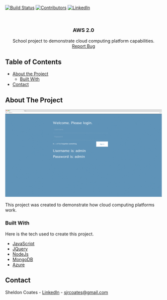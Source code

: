 <!-- PROJECT SHIELDS -->
[![Build Status][build-shield]]()
[![Contributors][contributors-shield]]()
[![LinkedIn][linkedin-shield]][linkedin-url]



<!-- PROJECT LOGO -->
<br />
<p align="center">
  <h3 align="center">AWS 2.0</h3>
  <p align="center">
    School project to demonstrate cloud computing platform capabilities.
    <br />
    <a href="https://github.com/sheldoncoates/AWS2.0/issues">Report Bug</a>
   </p>
</p>



<!-- TABLE OF CONTENTS -->
## Table of Contents

* [About the Project](#about-the-project)
  * [Built With](#built-with)
* [Contact](#contact)


<!-- ABOUT THE PROJECT -->
## About The Project

[![Product Name Screen Shot][product-screenshot]](https://sheldoncoates.github.io/)

This project was created to demonstrate how cloud computing platforms work. 

### Built With
Here is the tech used to create this project.
* [JavaScript](https://www.javascript.com/)
* [JQuery](https://jquery.com)
* [NodeJs](https://nodejs.org/en/)
* [MongoDB](https://www.mongodb.com/)
* [Azure](https://azure.microsoft.com/en-ca/free/search/?&OCID=AID719803_SEM_Ypu1k1V1&lnkd=Google_Azure_Brand&dclid=CjkKEQjw7YblBRDYr_eyvOi24vMBEiQAF7vJQSsJmprPTJsauNPir6jMlLMSeWDQ8sC-awttJxVlYyHw_wcB)


<!-- CONTACT -->
## Contact

Sheldon Coates - [LinkedIn](https://www.linkedin.com/in/sheldoncoates/) - sjrcoates@gmail.com 

<!-- MARKDOWN LINKS & IMAGES -->
[build-shield]: https://img.shields.io/badge/build-passing-brightgreen.svg?style=flat-square
[contributors-shield]: https://img.shields.io/badge/contributors-1-orange.svg?style=flat-square
[license-shield]: https://img.shields.io/badge/license-MIT-blue.svg?style=flat-square
[license-url]: https://choosealicense.com/licenses/mit
[linkedin-shield]: https://img.shields.io/badge/-LinkedIn-black.svg?style=flat-square&logo=linkedin&colorB=555
[linkedin-url]: https://www.linkedin.com/in/sheldoncoates/
[product-screenshot]: aws.gif
